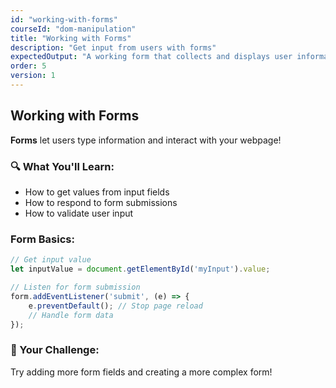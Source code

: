 ```yaml
---
id: "working-with-forms"
courseId: "dom-manipulation"
title: "Working with Forms"
description: "Get input from users with forms"
expectedOutput: "A working form that collects and displays user information"
order: 5
version: 1
---
```


## Working with Forms

**Forms** let users type information and interact with your webpage!

### 🔍 What You'll Learn:

- How to get values from input fields
- How to respond to form submissions
- How to validate user input

### Form Basics:

```javascript
// Get input value
let inputValue = document.getElementById('myInput').value;

// Listen for form submission
form.addEventListener('submit', (e) => {
    e.preventDefault(); // Stop page reload
    // Handle form data
});
```

### 🌟 Your Challenge:

Try adding more form fields and creating a more complex form!